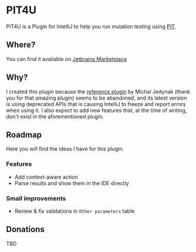 # PIT4U

PIT4U is a Plugin for IntelliJ to help you run mutation testing using [PIT](http://pitest.org).

## Where?

You can find it available on [Jetbrains Marketplace](https://plugins.jetbrains.com/plugin/25570-pit4u)

## Why?

I created this plugin because the [reference plugin](https://github.com/mjedynak/pit-idea-plugin) by Michal Jedynak
(thank you for that amazing plugin) seems to be abandoned, and its latest version is using deprecated APIs that is
causing IntelliJ to freeze and report errors when using it. I also expect to add new features that, at the time of
writing, don't exist in the aforementioned plugin.

## Roadmap

Here you will find the ideas I have for this plugin.

### Features

- Add context-aware action
- Parse results and show them in the IDE directly

### Small improvements

- Review & fix validations in `Other parameters` table

## Donations

TBD